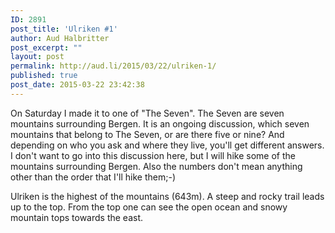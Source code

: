 ```yaml
---
ID: 2891
post_title: 'Ulriken #1'
author: Aud Halbritter
post_excerpt: ""
layout: post
permalink: http://aud.li/2015/03/22/ulriken-1/
published: true
post_date: 2015-03-22 23:42:38
---
```

On Saturday I made it to one of "The Seven". The Seven are seven mountains surrounding Bergen. It is an ongoing discussion, which seven mountains that belong to The Seven, or are there five or nine? And depending on who you ask and where they live, you'll get different answers. I don't want to go into this discussion here, but I will hike some of the mountains surrounding Bergen. Also the numbers don't mean anything other than the order that I'll hike them;-)

Ulriken is the highest of the mountains (643m). A steep and rocky trail leads up to the top. From the top one can see the open ocean and snowy mountain tops towards the east.

<img src="http://aud.li/wp-content/uploads/2015/03/IMG_0049.jpg" alt="" />

<img src="http://aud.li/wp-content/uploads/2015/03/IMG_0051.jpg" alt="" />  <img src="http://aud.li/wp-content/uploads/2015/03/IMG_0052.jpg" alt="" />